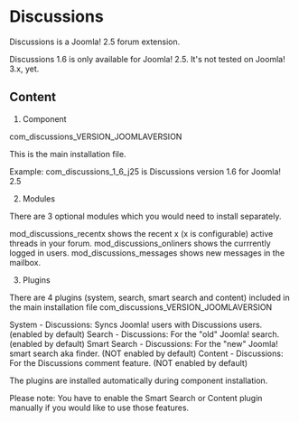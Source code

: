 Discussions
===========

Discussions is a Joomla! 2.5 forum extension.

Discussions 1.6 is only available for Joomla! 2.5. It's not tested on Joomla! 3.x, yet.


Content
----------------------

1. Component

com_discussions_VERSION_JOOMLAVERSION

This is the main installation file.

Example: com_discussions_1_6_j25 is Discussions version 1.6 for Joomla! 2.5


2. Modules

There are 3 optional modules which you would need to install separately.

mod_discussions_recentx shows the recent x (x is configurable) active threads in your forum.
mod_discussions_onliners shows the currrently logged in users.
mod_discussions_messages shows new messages in the mailbox.


3. Plugins

There are 4 plugins (system, search, smart search and content) included in the main installation file com_discussions_VERSION_JOOMLAVERSION

System - Discussions: Syncs Joomla! users with Discussions users. (enabled by default)
Search - Discussions: For the "old" Joomla! search. (enabled by default)
Smart Search - Discussions: For the "new" Joomla! smart search aka finder. (NOT enabled by default)
Content - Discussions: For the Discussions comment feature. (NOT enabled by default)

The plugins are installed automatically during component installation.

Please note: You have to enable the Smart Search or Content plugin manually if you would like to use those features.



